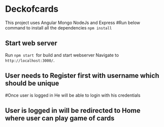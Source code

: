 # Deckofcards

This project uses Angular Mongo NodeJs and Express
#Run  below command to install all the dependencies
`npm install`

## Start web server

Run `npm start `for build and start  webserver Navigate to `http://localhost:3000/`.

## User needs to Register first with username which should be unique 

#Once user is logged in He will be able to login with his credentials

## User is logged in will be redirected to Home  where user can play game of cards